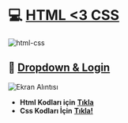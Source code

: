 # 💻 [**HTML <3 CSS**](https://www.w3schools.com/html/)
![html-css](https://user-images.githubusercontent.com/77877967/131331219-d22aa6e0-b172-4109-8f73-e313f46fc5ea.jpg)

## 🗽 [Dropdown & Login](https://github.com/KaanPY/HtmlOrnekler/blob/main/dropdown%26login.html)
![Ekran Alıntısı](https://user-images.githubusercontent.com/77877967/131331303-117c3c76-9a91-4c51-9c89-8f18c6b3c184.PNG)

- **Html Kodları için** [**Tıkla**](https://github.com/KaanPY/HtmlOrnekler/blob/main/dropdown%26login.html)
- **Css Kodları İçin** [**Tıkla!**](https://github.com/KaanPY/HtmlOrnekler/blob/main/css/dropdown%26login.css)

